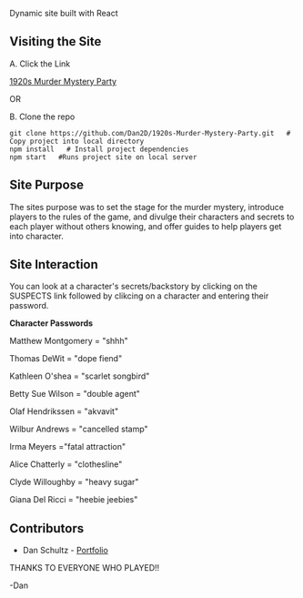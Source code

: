 Dynamic site built with React

## Visiting the Site

A. Click the Link 

[1920s Murder Mystery Party](https://dan2d.github.io/1920s-Murder-Mystery-Party/)

OR

B. Clone the repo
```
git clone https://github.com/Dan2D/1920s-Murder-Mystery-Party.git   # Copy project into local directory
npm install   # Install project dependencies
npm start   #Runs project site on local server
```

## Site Purpose

The sites purpose was to set the stage for the murder mystery, introduce players to the rules of the game, and divulge their characters and secrets to each player without others knowing, and offer guides to help players get into character.

## Site Interaction

You can look at a character's secrets/backstory by clicking on the SUSPECTS link followed by clikcing on a character and entering their password.

 **Character Passwords**
 
  Matthew Montgomery = "shhh"
  
  Thomas DeWit = "dope fiend"
  
  Kathleen O'shea = "scarlet songbird"
  
  Betty Sue Wilson = "double agent"
  
  Olaf Hendrikssen = "akvavit"
  
  Wilbur Andrews = "cancelled stamp"
  
  Irma Meyers ="fatal attraction"
  
  Alice Chatterly = "clothesline"
 
  Clyde Willoughby = "heavy sugar"
  
  Giana Del Ricci = "heebie jeebies"
  
  ## Contributors
  - Dan Schultz - [Portfolio](https://www.danschultz.dev)
  
  
  THANKS TO EVERYONE WHO PLAYED!!
  
  -Dan
